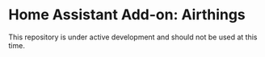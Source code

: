 # Home Assistant Add-on: Airthings

This repository is under active development and should not be used at this time. 
